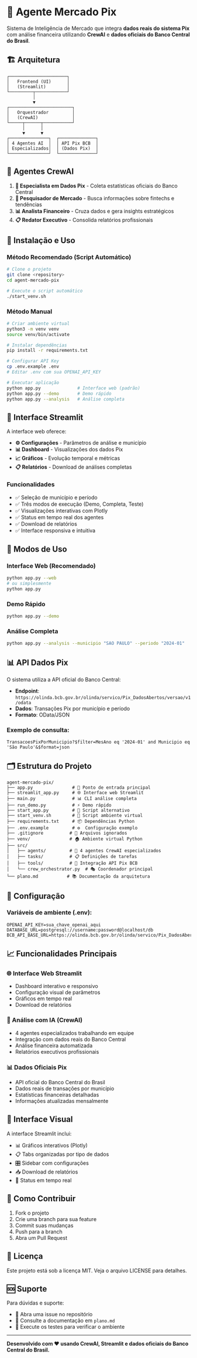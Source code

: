 # 🏦 Agente Mercado Pix

Sistema de Inteligência de Mercado que integra **dados reais do sistema Pix** com análise financeira utilizando **CrewAI** e **dados oficiais do Banco Central do Brasil**.

## 🏗️ Arquitetura

```
┌──────────────────────┐
│   Frontend (UI)      │
│   (Streamlit)        │
└─────────┬────────────┘
          │
          ▼
┌────────────────────────┐
│   Orquestrador         │
│   (CrewAI)             │
└─────┬──────┬───────────┘
      │      │
      ▼      ▼
┌───────────────┐  ┌──────────────┐
│ 4 Agentes AI  │  │ API Pix BCB  │
│ Especializados│  │ (Dados Pix)  │
└───────────────┘  └──────────────┘
```

## 🤖 Agentes CrewAI

1. **🎯 Especialista em Dados Pix** - Coleta estatísticas oficiais do Banco Central
2. **📰 Pesquisador de Mercado** - Busca informações sobre fintechs e tendências
3. **📊 Analista Financeiro** - Cruza dados e gera insights estratégicos
4. **📋 Redator Executivo** - Consolida relatórios profissionais

## 🚀 Instalação e Uso

### Método Recomendado (Script Automático)
```bash
# Clone o projeto
git clone <repository>
cd agent-mercado-pix

# Execute o script automático
./start_venv.sh
```

### Método Manual
```bash
# Criar ambiente virtual
python3 -m venv venv
source venv/bin/activate

# Instalar dependências
pip install -r requirements.txt

# Configurar API Key
cp .env.example .env
# Editar .env com sua OPENAI_API_KEY

# Executar aplicação
python app.py              # Interface web (padrão)
python app.py --demo       # Demo rápido
python app.py --analysis   # Análise completa
```

## 📱 Interface Streamlit

A interface web oferece:

- **⚙️ Configurações** - Parâmetros de análise e município
- **📊 Dashboard** - Visualizações dos dados Pix
- **📈 Gráficos** - Evolução temporal e métricas
- **📋 Relatórios** - Download de análises completas

### Funcionalidades

- ✅ Seleção de município e período
- ✅ Três modos de execução (Demo, Completa, Teste)
- ✅ Visualizações interativas com Plotly
- ✅ Status em tempo real dos agentes
- ✅ Download de relatórios
- ✅ Interface responsiva e intuitiva

## 🎯 Modos de Uso

### Interface Web (Recomendado)
```bash
python app.py --web
# ou simplesmente
python app.py
```

### Demo Rápido
```bash
python app.py --demo
```

### Análise Completa
```bash
python app.py --analysis --municipio "SAO PAULO" --periodo "2024-01"
```

## 📊 API Dados Pix

O sistema utiliza a API oficial do Banco Central:
- **Endpoint**: `https://olinda.bcb.gov.br/olinda/servico/Pix_DadosAbertos/versao/v1/odata`
- **Dados**: Transações Pix por município e período
- **Formato**: OData/JSON

### Exemplo de consulta:
```
TransacoesPixPorMunicipio?$filter=MesAno eq '2024-01' and Municipio eq 'São Paulo'&$format=json
```

## 🗂️ Estrutura do Projeto

```
agent-mercado-pix/
├── app.py               # 🚀 Ponto de entrada principal
├── streamlit_app.py     # 🌐 Interface web Streamlit
├── main.py              # 📊 CLI análise completa
├── run_demo.py          # ⚡ Demo rápido
├── start_app.py         # 🔧 Script alternativo
├── start_venv.sh        # 🐍 Script ambiente virtual
├── requirements.txt     # 📦 Dependências Python
├── .env.example         # ⚙️  Configuração exemplo
├── .gitignore          # 🙈 Arquivos ignorados
├── venv/               # 🏠 Ambiente virtual Python
├── src/
│   ├── agents/         # 🤖 4 agentes CrewAI especializados
│   ├── tasks/          # 📋 Definições de tarefas
│   ├── tools/          # 🔌 Integração API Pix BCB
│   └── crew_orchestrator.py  # 🎭 Coordenador principal
└── plano.md           # 📚 Documentação da arquitetura
```

## 🔑 Configuração

### Variáveis de ambiente (.env):
```env
OPENAI_API_KEY=sua_chave_openai_aqui
DATABASE_URL=postgresql://username:password@localhost/db
BCB_API_BASE_URL=https://olinda.bcb.gov.br/olinda/servico/Pix_DadosAbertos/versao/v1/odata
```

## 📈 Funcionalidades Principais

### 🌐 Interface Web Streamlit
- Dashboard interativo e responsivo
- Configuração visual de parâmetros
- Gráficos em tempo real
- Download de relatórios

### 🤖 Análise com IA (CrewAI)
- 4 agentes especializados trabalhando em equipe
- Integração com dados reais do Banco Central
- Análise financeira automatizada
- Relatórios executivos profissionais

### 📊 Dados Oficiais Pix
- API oficial do Banco Central do Brasil
- Dados reais de transações por município
- Estatísticas financeiras detalhadas
- Informações atualizadas mensalmente

## 🎨 Interface Visual

A interface Streamlit inclui:
- 📊 Gráficos interativos (Plotly)
- 📋 Tabs organizadas por tipo de dados
- 🎛️ Sidebar com configurações
- 📥 Download de relatórios
- 🔄 Status em tempo real

## 🤝 Como Contribuir

1. Fork o projeto
2. Crie uma branch para sua feature
3. Commit suas mudanças
4. Push para a branch
5. Abra um Pull Request

## 📄 Licença

Este projeto está sob a licença MIT. Veja o arquivo LICENSE para detalhes.

## 🆘 Suporte

Para dúvidas e suporte:
- 📧 Abra uma issue no repositório
- 📖 Consulte a documentação em `plano.md`
- 🧪 Execute os testes para verificar o ambiente

---

**Desenvolvido com ❤️ usando CrewAI, Streamlit e dados oficiais do Banco Central do Brasil.**
